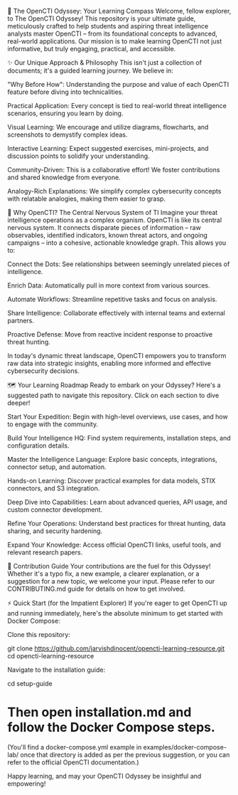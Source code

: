 🚀 The OpenCTI Odyssey: Your Learning Compass
Welcome, fellow explorer, to The OpenCTI Odyssey! This repository is your ultimate guide, meticulously crafted to help students and aspiring threat intelligence analysts master OpenCTI – from its foundational concepts to advanced, real-world applications. Our mission is to make learning OpenCTI not just informative, but truly engaging, practical, and accessible.

✨ Our Unique Approach & Philosophy
This isn't just a collection of documents; it's a guided learning journey. We believe in:

"Why Before How": Understanding the purpose and value of each OpenCTI feature before diving into technicalities.

Practical Application: Every concept is tied to real-world threat intelligence scenarios, ensuring you learn by doing.

Visual Learning: We encourage and utilize diagrams, flowcharts, and screenshots to demystify complex ideas.

Interactive Learning: Expect suggested exercises, mini-projects, and discussion points to solidify your understanding.

Community-Driven: This is a collaborative effort! We foster contributions and shared knowledge from everyone.

Analogy-Rich Explanations: We simplify complex cybersecurity concepts with relatable analogies, making them easier to grasp.

🎯 Why OpenCTI? The Central Nervous System of TI
Imagine your threat intelligence operations as a complex organism. OpenCTI is like its central nervous system. It connects disparate pieces of information – raw observables, identified indicators, known threat actors, and ongoing campaigns – into a cohesive, actionable knowledge graph. This allows you to:

Connect the Dots: See relationships between seemingly unrelated pieces of intelligence.

Enrich Data: Automatically pull in more context from various sources.

Automate Workflows: Streamline repetitive tasks and focus on analysis.

Share Intelligence: Collaborate effectively with internal teams and external partners.

Proactive Defense: Move from reactive incident response to proactive threat hunting.

In today's dynamic threat landscape, OpenCTI empowers you to transform raw data into strategic insights, enabling more informed and effective cybersecurity decisions.

🗺️ Your Learning Roadmap
Ready to embark on your Odyssey? Here's a suggested path to navigate this repository. Click on each section to dive deeper!

Start Your Expedition: Begin with high-level overviews, use cases, and how to engage with the community.

Build Your Intelligence HQ: Find system requirements, installation steps, and configuration details.

Master the Intelligence Language: Explore basic concepts, integrations, connector setup, and automation.

Hands-on Learning: Discover practical examples for data models, STIX connectors, and S3 integration.

Deep Dive into Capabilities: Learn about advanced queries, API usage, and custom connector development.

Refine Your Operations: Understand best practices for threat hunting, data sharing, and security hardening.

Expand Your Knowledge: Access official OpenCTI links, useful tools, and relevant research papers.

🤝 Contribution Guide
Your contributions are the fuel for this Odyssey! Whether it's a typo fix, a new example, a clearer explanation, or a suggestion for a new topic, we welcome your input. Please refer to our CONTRIBUTING.md guide for details on how to get involved.

⚡ Quick Start (for the Impatient Explorer)
If you're eager to get OpenCTI up and running immediately, here's the absolute minimum to get started with Docker Compose:

Clone this repository:

git clone https://github.com/jarvishdinocent/opencti-learning-resource.git
cd opencti-learning-resource

Navigate to the installation guide:

cd setup-guide
# Then open installation.md and follow the Docker Compose steps.

(You'll find a docker-compose.yml example in examples/docker-compose-lab/ once that directory is added as per the previous suggestion, or you can refer to the official OpenCTI documentation.)

Happy learning, and may your OpenCTI Odyssey be insightful and empowering!
